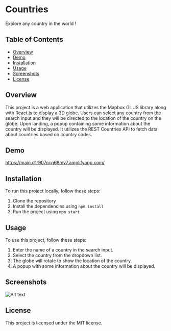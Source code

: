 
# Countries

Explore any country in the world !

## Table of Contents

- [Overview](#overview)
- [Demo](#demo)
- [Installation](#installation)
- [Usage](#usage)
- [Screenshots](#screenshots)
- [License](#license)

## Overview

This project is a web application that utilizes the Mapbox GL JS library along with React.js to display a 3D globe. Users can select any country from the search input and they will be directed to the location of the country on the globe. Upon landing, a popup containing some information about the country will be displayed. It utilizes the REST Countries API to fetch data about countries based on country codes.

## Demo

https://main.d1r907ncq68mv7.amplifyapp.com/

## Installation

To run this project locally, follow these steps:

1. Clone the repository
2. Install the dependencies using `npm install`
3. Run the project using `npm start`

## Usage

To use this project, follow these steps:

1. Enter the name of a country in the search input.
2. Select the country from the dropdown list.
3. The globe will rotate to show the location of the country.
4. A popup with some information about the country will be displayed.

## Screenshots

![Alt text](./countries.png "Countries")


## License

This project is licensed under the MIT license.


